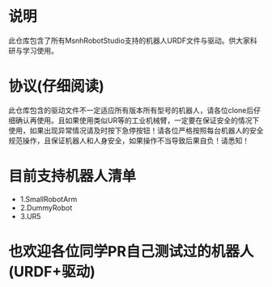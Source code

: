 # 说明
此仓库包含了所有MsnhRobotStudio支持的机器人URDF文件与驱动。供大家科研与学习使用。
# 协议(仔细阅读)
此仓库包含的驱动文件不一定适应所有版本所有型号的机器人，请各位clone后仔细确认再使用。且如果使用类似UR等的工业机械臂，一定要在保证安全的情况下使用，如果出现异常情况请及时按下急停按钮！请各位严格按照每台机器人的安全规范操作，且保证机器人和人身安全，如果操作不当导致后果自负！请悉知！
# 目前支持机器人清单
- 1.SmallRobotArm
- 2.DummyRobot
- 3.UR5
# 也欢迎各位同学PR自己测试过的机器人(URDF+驱动)
